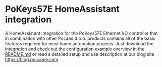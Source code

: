 # PoKeys57E HomeAssistant integration
A HomeAssistant integration for the PoKeys57E Ethernet I/O controller that in combination with other PoLabs d.o.o. products contains all of the basic features required for most home automation projects.
Just download the integration and check out the configuration example overview in the [README.md](https://github.com/domen-jersek/PoKeys_HomeAssistant_plugin/blob/master/README.md) or read a detailed setup and use description at our blog site https://blog.poscope.com
